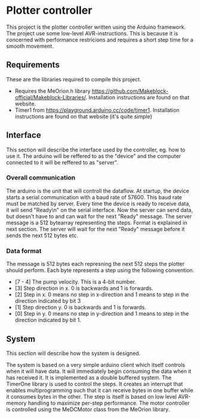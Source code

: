 # Plotter controller
This project is the plotter controller written using the Arduino framework.
The project use some low-level AVR-instructions.
This is because it is concerned with performance restricions and requires a short step time for a smooth movement.


## Requirements
These are the libraries required to compile this project.
- 	Requires the MeOrion.h library <https://github.com/Makeblock-official/Makeblock-Libraries/>. 
	Installation instructions are found on that website.
-	Timer1 from <https://playground.arduino.cc/code/timer1>.
	Installation instructions are found on that website (it's quite simple)

## Interface
This section will describe the interface used by the controller, eg. how to use it.
The arduino will be reffered to as the "device" and the computer connected to it will be reffered to as "server". 

### Overall communication
The arduino is the unit that will controll the dataflow.
At startup, the device starts a serial communication with a baud rate of 57600. 
This baud rate must be matched by server. 
Every time the device is ready to receive data, it will send "Ready\n" on the serial interface.
Now the server can send data, but doesn't have to and can wait for the next "Ready" message.
The server message is a 512 bytearray representing the steps. Format is explained in next section.
The server will wait for the next "Ready" message before it sends the next 512 bytes etc.

### Data format
The message is 512 bytes each represning the next 512 steps the plotter should perform.
Each byte represents a step using the following convention.

- [7 - 4] The pump velocity. This is a 4-bit number.
- [3] Step direction in x. 0 is backwards and 1 is forwards.
- [2] Step in x. 0 means no step in x-direction and 1 means to step in the direction indicated by bit 3
- [1] Step direction y. 0 is backwards and 1 is forwards.
- [0] Step in y. 0 means no step in y-direction and 1 means to step in the direction indicated by bit 1.

## System
This section will describe how the system is designed.

The system is based on a very simple arduino client which itself controls when it will have data.
It will immediately begin consuming the data when it has received it.
It is implemented as a double buffered system.
The TimerOne library is used to control the steps. 
It creates an interrupt that enables multiprogramming such that it can receive bytes in one buffer while it consumes bytes in the other.
The step is itself is based on low level AVR-memory handling to maximize per-step performance.
The motor controller is controlled using the MeDCMotor class from the MeOrion library.


